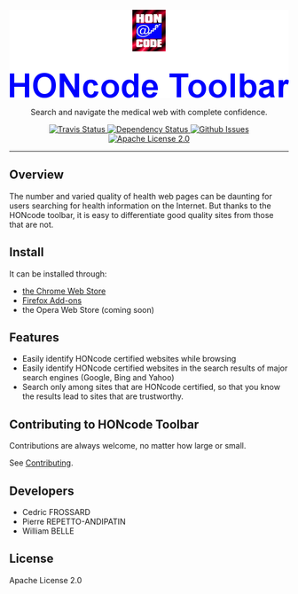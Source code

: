 <p align="center">
  <img alt="HONcode Toolbar" src="https://raw.githubusercontent.com/healthonnet/hon-honcode-extension/master/assets/github/readme-logo.png">
</p>

<p align="center">
  Search and navigate the medical web with complete confidence.
</p>

<p align="center">
  <a href="https://travis-ci.org/healthonnet/hon-honcode-extension">
    <img alt="Travis Status" src="https://travis-ci.org/healthonnet/hon-honcode-extension.svg?branch=master">
  </a>
  <a href='https://gemnasium.com/github.com/healthonnet/hon-honcode-extension'>
    <img src="https://gemnasium.com/badges/github.com/healthonnet/hon-honcode-extension.svg" alt="Dependency Status" />
  </a>
  <a href="https://github.com/healthonnet/hon-honcode-extension/issues">
    <img alt="Github Issues" src="https://img.shields.io/github/issues/healthonnet/hon-honcode-extension.svg">
  </a>
  <a href="https://raw.githubusercontent.com/healthonnet/hon-honcode-extension/master/LICENSE">
    <img alt="Apache License 2.0" src="https://img.shields.io/badge/license-Apache%202-blue.svg">
  </a>
</p>

---

Overview
--------

The number and varied quality of health web pages can be daunting for users
searching for health information on the Internet. But thanks to the HONcode
toolbar, it is easy to differentiate good quality sites from those that are not.

Install
-------

It can be installed through:
 * [the Chrome Web Store](https://chrome.google.com/webstore/detail/honcode-toolbar/migljoiadpobjnfkpmbpjekghdiilneb)
 * [Firefox Add-ons](https://addons.mozilla.org/en-US/firefox/addon/hon-toolbar/)
 * the Opera Web Store (coming soon)

Features
--------

 * Easily identify HONcode certified websites while browsing
 * Easily identify HONcode certified websites in the search results of major search engines (Google, Bing and Yahoo)
 * Search only among sites that are HONcode certified, so that you know the results lead to sites that are trustworthy.

Contributing to HONcode Toolbar
-------------------------------

Contributions are always welcome, no matter how large or small.

See [Contributing](CONTRIBUTING.md).

Developers
----------

* Cedric FROSSARD
* Pierre REPETTO-ANDIPATIN
* William BELLE

License
-------

Apache License 2.0
